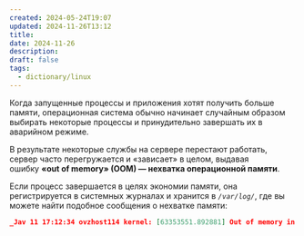 ```yaml
---
created: 2024-05-24T19:07
updated: 2024-11-26T13:12
title: 
date: 2024-11-26
description: 
draft: false
tags:
  - dictionary/linux
---
```

Когда запущенные процессы и приложения хотят получить больше памяти, операционная система обычно начинает случайным образом выбирать некоторые процессы и принудительно завершать их в аварийном режиме.

В результате некоторые службы на сервере перестают работать, сервер часто перегружается и «зависает» в целом, выдавая ошибку **«out of memory» (OOM) — нехватка операционной памяти**.

Если процесс завершается в целях экономии памяти, она регистрируется в системных журналах и хранится в _`/var/log/`_, где вы можете найти подобное сообщения о нехватке памяти:

```json
_Jav 11 17:12:34 ovzhost114 kernel: [63353551.892881] Out of memory in UB 33222955: OOM_
```